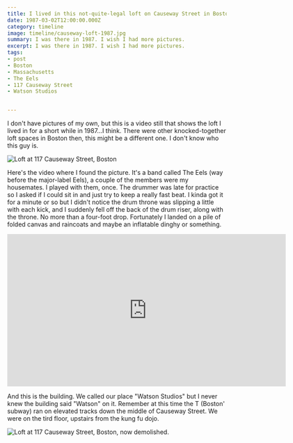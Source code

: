 ```yaml
---
title: I lived in this not-quite-legal loft on Causeway Street in Boston.
date: 1987-03-02T12:00:00.000Z
category: timeline
image: timeline/causeway-loft-1987.jpg
summary: I was there in 1987. I wish I had more pictures.
excerpt: I was there in 1987. I wish I had more pictures.
tags:
- post
- Boston
- Massachusetts
- The Eels
- 117 Causeway Street
- Watson Studios


---
```

I don't have pictures of my own, but this is a video still that shows the loft I lived in for a short while in 1987...I think. There were other knocked-together loft spaces in Boston then, this might be a different one. I don't know who this guy is.

![Loft at 117 Causeway Street, Boston](/static/img/timeline/causeway-loft-1987.jpg)

Here's the video where I found the picture. It's a band called The Eels (way before the major-label Eels), a couple of the members were my housemates. I played with them, once. The drummer was late for practice so I asked if I could sit in and just try to keep a really fast beat. I kinda got it for a minute or so but I didn't notice the drum throne was slipping a little with each kick, and I suddenly fell off the back of the drum riser, along with the throne. No more than a four-foot drop. Fortunately I landed on a pile of folded canvas and raincoats and maybe an inflatable dinghy or something. 

<iframe width="640" height="350" src="https://www.youtube.com/embed/ezXcMf1LEgs" frameborder="0" allow="accelerometer; autoplay; clipboard-write; encrypted-media; gyroscope; picture-in-picture" allowfullscreen></iframe>

And this is the building. We called our place "Watson Studios" but I never knew the building said "Watson" on it. Remember at this time the T (Boston' subway) ran on elevated tracks down the middle of Causeway Street. We were on the tird floor, upstairs from the kung fu dojo.

![Loft at 117 Causeway Street, Boston, now demolished.](/static/img/timeline/c117-causeway-boston.jpg)
